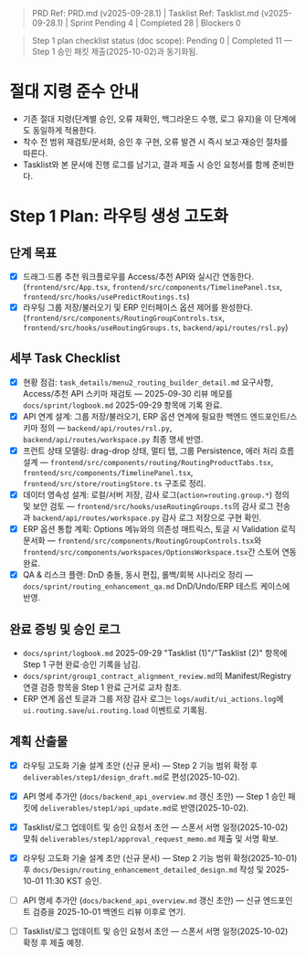 > PRD Ref: PRD.md (v2025-09-28.1) | Tasklist Ref: Tasklist.md (v2025-09-28.1) | Sprint Pending 4 | Completed 28 | Blockers 0

> Step 1 plan checklist status (doc scope): Pending 0 | Completed 11 — Step 1 승인 패킷 제출(2025-10-02)과 동기화됨.

# 절대 지령 준수 안내
- 기존 절대 지령(단계별 승인, 오류 재확인, 백그라운드 수행, 로그 유지)을 이 단계에도 동일하게 적용한다.
- 착수 전 범위 재검토/문서화, 승인 후 구현, 오류 발견 시 즉시 보고·재승인 절차를 따른다.
- Tasklist와 본 문서에 진행 로그를 남기고, 결과 제출 시 승인 요청서를 함께 준비한다.

# Step 1 Plan: 라우팅 생성 고도화

## 단계 목표
- [x] 드래그·드롭 추천 워크플로우를 Access/추천 API와 실시간 연동한다. (`frontend/src/App.tsx`, `frontend/src/components/TimelinePanel.tsx`, `frontend/src/hooks/usePredictRoutings.ts`)
- [x] 라우팅 그룹 저장/불러오기 및 ERP 인터페이스 옵션 제어를 완성한다. (`frontend/src/components/RoutingGroupControls.tsx`, `frontend/src/hooks/useRoutingGroups.ts`, `backend/api/routes/rsl.py`)

## 세부 Task Checklist
- [x] 현황 점검: `task_details/menu2_routing_builder_detail.md` 요구사항, Access/추천 API 스키마 재검토 — 2025-09-30 리뷰 메모를 `docs/sprint/logbook.md` 2025-09-29 항목에 기록 완료.
- [x] API 연계 설계: 그룹 저장/불러오기, ERP 옵션 연계에 필요한 백엔드 엔드포인트/스키마 정의 — `backend/api/routes/rsl.py`, `backend/api/routes/workspace.py` 최종 명세 반영.
- [x] 프런트 상태 모델링: drag-drop 상태, 멀티 탭, 그룹 Persistence, 에러 처리 흐름 설계 — `frontend/src/components/routing/RoutingProductTabs.tsx`, `frontend/src/components/TimelinePanel.tsx`, `frontend/src/store/routingStore.ts` 구조로 정리.
- [x] 데이터 영속성 설계: 로컬/서버 저장, 감사 로그(`action=routing.group.*`) 정의 및 보안 검토 — `frontend/src/hooks/useRoutingGroups.ts`의 감사 로그 전송과 `backend/api/routes/workspace.py` 감사 로그 저장으로 구현 확인.
- [x] ERP 옵션 통합 계획: Options 메뉴와의 의존성 매트릭스, 토글 시 Validation 로직 문서화 — `frontend/src/components/RoutingGroupControls.tsx`와 `frontend/src/components/workspaces/OptionsWorkspace.tsx`간 스토어 연동 완료.
- [x] QA & 리스크 플랜: DnD 충돌, 동시 편집, 롤백/회복 시나리오 정리 — `docs/sprint/routing_enhancement_qa.md` DnD/Undo/ERP 테스트 케이스에 반영.

## 완료 증빙 및 승인 로그
- `docs/sprint/logbook.md` 2025-09-29 "Tasklist (1)"/"Tasklist (2)" 항목에 Step 1 구현 완료·승인 기록을 남김.
- `docs/sprint/group1_contract_alignment_review.md`의 Manifest/Registry 연결 검증 항목을 Step 1 완료 근거로 교차 참조.
- ERP 연계 옵션 토글과 그룹 저장 감사 로그는 `logs/audit/ui_actions.log`에 `ui.routing.save`/`ui.routing.load` 이벤트로 기록됨.


## 계획 산출물
- [x] 라우팅 고도화 기술 설계 초안 (신규 문서) — Step 2 기능 범위 확정 후 `deliverables/step1/design_draft.md`로 편성(2025-10-02).
- [x] API 명세 추가안 (`docs/backend_api_overview.md` 갱신 초안) — Step 1 승인 패킷에 `deliverables/step1/api_update.md`로 반영(2025-10-02).
- [x] Tasklist/로그 업데이트 및 승인 요청서 초안 — 스폰서 서명 일정(2025-10-02) 맞춰 `deliverables/step1/approval_request_memo.md` 제출 및 서명 확보.
- [x] 라우팅 고도화 기술 설계 초안 (신규 문서) — Step 2 기능 범위 확정(2025-10-01) 후 `docs/Design/routing_enhancement_detailed_design.md` 작성 및 2025-10-01 11:30 KST 승인.
- [ ] API 명세 추가안 (`docs/backend_api_overview.md` 갱신 초안) — 신규 엔드포인트 검증을 2025-10-01 백엔드 리뷰 이후로 연기.
- [ ] Tasklist/로그 업데이트 및 승인 요청서 초안 — 스폰서 서명 일정(2025-10-02) 확정 후 제출 예정.

